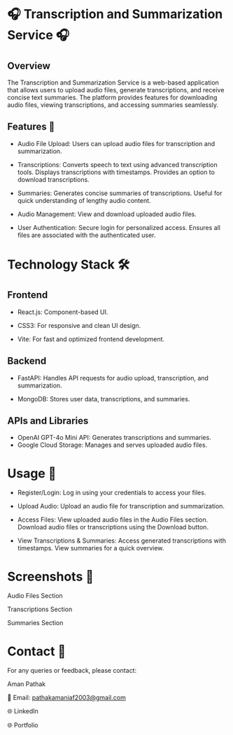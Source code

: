 # 🎧 Transcription and Summarization Service 🎧

## Overview
The Transcription and Summarization Service is a web-based application that allows users to upload audio files, generate transcriptions, and receive concise text summaries. The platform provides features for downloading audio files, viewing transcriptions, and accessing summaries seamlessly.

## Features 🚀
- Audio File Upload:
Users can upload audio files for transcription and summarization.

- Transcriptions:
Converts speech to text using advanced transcription tools.
Displays transcriptions with timestamps.
Provides an option to download transcriptions.

- Summaries:
Generates concise summaries of transcriptions.
Useful for quick understanding of lengthy audio content.

- Audio Management:
View and download uploaded audio files.

- User Authentication:
Secure login for personalized access.
Ensures all files are associated with the authenticated user.

# Technology Stack 🛠

## Frontend
- React.js: Component-based UI.

- CSS3: For responsive and clean UI design.

- Vite: For fast and optimized frontend development.

## Backend
- FastAPI: Handles API requests for audio upload, transcription, and summarization.

- MongoDB: Stores user data, transcriptions, and summaries.

## APIs and Libraries
- OpenAI GPT-4o Mini API: Generates transcriptions and summaries.
- Google Cloud Storage: Manages and serves uploaded audio files.

# Usage 📝
- Register/Login:
Log in using your credentials to access your files.

- Upload Audio:
Upload an audio file for transcription and summarization.

- Access Files:
View uploaded audio files in the Audio Files section.
Download audio files or transcriptions using the Download button.

- View Transcriptions & Summaries:
Access generated transcriptions with timestamps.
View summaries for a quick overview.

# Screenshots 📸
Audio Files Section

Transcriptions Section

Summaries Section

# Contact 📧
For any queries or feedback, please contact:

Aman Pathak

📧 Email: pathakamaniaf2003@gmail.com

🌐 LinkedIn

🌐 Portfolio

